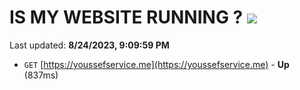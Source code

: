 # IS MY WEBSITE RUNNING ? [![](https://img.shields.io/static/v1?label=Sponsor&message=%E2%9D%A4&logo=GitHub&color=%23fe8e86)](https://github.com/sponsors/<username>)

Last updated: **8/24/2023, 9:09:59 PM**

- `GET` [https://youssefservice.me](https://youssefservice.me) - **Up** (837ms)
